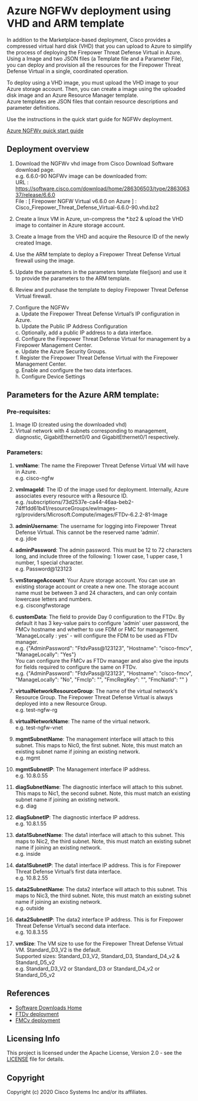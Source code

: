 # Azure NGFWv deployment using VHD and ARM template

In addition to the Marketplace-based deployment, Cisco provides a compressed virtual hard disk (VHD) that you can upload to Azure to simplify the process of deploying the Firepower Threat Defense Virtual in Azure. <br>
Using a Image and two JSON files (a Template file and a Parameter File), you can deploy and provision all the resources for the Firepower Threat Defense Virtual in a single, coordinated operation.

To deploy using a VHD image, you must upload the VHD image to your Azure storage account. Then, you can create a image using the uploaded disk image and an Azure Resource Manager template.<br>
Azure templates are JSON files that contain resource descriptions and parameter definitions.

Use the instructions in the quick start guide for NGFWv deployment.<br>

[Azure NGFWv quick start guide](https://www.cisco.com/c/en/us/td/docs/security/firepower/quick_start/azure/ftdv-azure-qsg.html)


## Deployment overview

1. Download the NGFWv vhd image from Cisco Download Software download page.<br>
e.g. 6.6.0-90 NGFWv image can be downloaded from:<br>
URL  : https://software.cisco.com/download/home/286306503/type/286306337/release/6.6.0 <br>
File : [ Firepower NGFW Virtual v6.6.0 on Azure ] : Cisco_Firepower_Threat_Defense_Virtual-6.6.0-90.vhd.bz2<br>

2. Create a linux VM in Azure, un-compress the *.bz2 & upload the VHD image to container in Azure storage account.

3. Create a Image from the VHD and acquire the Resource ID of the newly created Image.

4. Use the ARM template to deploy a Firepower Threat Defense Virtual firewall using the image.

5. Update the parameters in the parameters template file(json) and use it to provide the parameters to the ARM template.

6. Review and purchase the template to deploy Firepower Threat Defense Virtual firewall.

7. Configure the NGFWv <br>
    a. Update the Firepower Threat Defense Virtual’s IP configuration in Azure.<br>
    b. Update the Public IP Address Configuration<br>
    c. Optionally, add a public IP address to a data interface.<br>
    d. Configure the Firepower Threat Defense Virtual for management by a Firepower Management Center.<br>
    e. Update the Azure Security Groups.<br>
    f. Register the Firepower Threat Defense Virtual with the Firepower Management Center.<br>
    g. Enable and configure the two data interfaces.<br>
    h. Configure Device Settings<br>


## Parameters for the Azure ARM template:

### Pre-requisites:
1. Image ID (created using the downloaded vhd)
2. Virtual network with 4 subnets corresponding to management, diagnostic, GigabitEthernet0/0 and GigabitEthernet0/1 respectively.

### Parameters:
1. **vmName**: The name the Firepower Threat Defense Virtual VM will have in Azure.<br>
e.g. cisco-ngfw

2. **vmImageId**: The ID of the image used for deployment. Internally, Azure associates every resource with a Resource ID.<br>
e.g. /subscriptions/73d2537e-ca44-46aa-beb2-74ff1dd61b41/resourceGroups/ewImages-rg/providers/Microsoft.Compute/images/FTDv-6.2.2-81-Image

3. **adminUsername**: The username for logging into Firepower Threat Defense Virtual. This cannot be the reserved name ‘admin’.<br>
e.g. jdoe

4. **adminPassword**: The admin password. This must be 12 to 72 characters long, and include three of the following: 1 lower case, 1 upper case, 1 number, 1 special character.<br>
e.g. Password@123123

5. **vmStorageAccount**: Your Azure storage account. You can use an existing storage account or create a new one. The storage account name must be between 3 and 24 characters, and can only contain lowercase letters and numbers.<br>
e.g. ciscongfwstorage

6. **customData**: The field to provide Day 0 configuration to the FTDv. By default it has 3 key-value pairs to configure 'admin' user password, the FMCv hostname and whether to use FDM or FMC for management.<br>
'ManageLocally : yes' - will configure the FDM to be used as FTDv manager.<br>
e.g. {"AdminPassword": "FtdvPass@123123", "Hostname": "cisco-fmcv", "ManageLocally": "Yes"}<br>
You can configure the FMCv as FTDv manager and also give the inputs for fields required to configure the same on FTDv.<br>
e.g. {"AdminPassword": "FtdvPass@123123", "Hostname": "cisco-fmcv", "ManageLocally": "No", "FmcIp": "<fmcIp>", "FmcRegKey": "<fmcRegKey>", "FmcNatId": "<fmcNatId>" }<br>

7. **virtualNetworkResourceGroup**: The name of the virtual network's Resource Group. The Firepower Threat Defense Virtual is always deployed into a new Resource Group.<br>
e.g. test-ngfw-rg

8. **virtualNetworkName**: The name of the virtual network.<br>
e.g. test-ngfw-vnet

9. **mgmtSubnetName**: The management interface will attach to this subnet. This maps to Nic0, the first subnet. Note, this must match an existing subnet name if joining an existing network.<br>
e.g. mgmt

10. **mgmtSubnetIP**: The Management interface IP address.<br>
e.g. 10.8.0.55

11. **diagSubnetName**: The diagnostic interface will attach to this subnet. This maps to Nic1, the second subnet. Note, this must match an existing subnet name if joining an existing network.<br>
e.g. diag

12. **diagSubnetIP**: The diagnostic interface IP address.<br>
e.g. 10.8.1.55

13. **data1SubnetName**: The data1 interface will attach to this subnet. This maps to Nic2, the third subnet. Note, this must match an existing subnet name if joining an existing network.<br>
e.g. inside

14. **data1SubnetIP**: The data1 interface IP address. This is for Firepower Threat Defense Virtual’s first data interface.<br>
e.g. 10.8.2.55

15. **data2SubnetName**: The data2 interface will attach to this subnet. This maps to Nic3, the third subnet. Note, this must match an existing subnet name if joining an existing network.<br>
e.g. outside

16. **data2SubnetIP**: The data2 interface IP address. This is for Firepower Threat Defense Virtual’s second data interface.<br>
e.g. 10.8.3.55

17. **vmSize**: The VM size to use for the Firepower Threat Defense Virtual VM. Standard_D3_V2 is the default.<br>
Supported sizes: Standard_D3_V2, Standard_D3, Standard_D4_v2 & Standard_D5_v2<br>
e.g. Standard_D3_V2 or Standard_D3 or Standard_D4_v2 or Standard_D5_v2


## References
* [Software Downloads Home](https://software.cisco.com/download/home/286306503/type/286306337/release/6.6.0)
* [FTDv deployment](https://www.cisco.com/c/en/us/td/docs/security/firepower/quick_start/azure/ftdv-azure-gsg/ftdv-azure-deploy.html#id_82702)
* [FMCv deployment](https://www.cisco.com/c/en/us/td/docs/security/firepower/quick_start/fmcv/fpmc-virtual/fpmc-virtual-azure.html#id_106502)

## Licensing Info
This project is licensed under the Apache License, Version 2.0 - see the [LICENSE](../../../../LICENSE) file for details.

## Copyright
Copyright (c) 2020 Cisco Systems Inc and/or its affiliates.

